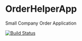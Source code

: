 # OrderHelperApp
Small Company Order Application

[![Build Status](https://travis-ci.org/eduarde/OrderHelperApp.svg?branch=master)](https://travis-ci.org/eduarde/OrderHelperApp)
